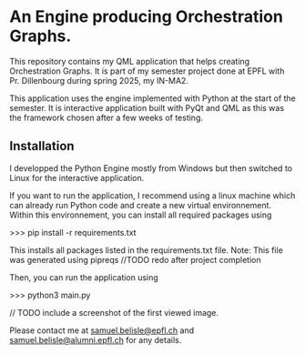 # An Engine producing Orchestration Graphs.

This repository contains my QML application that helps creating Orchestration Graphs. It is part of my semester project done  at EPFL with Pr. Dillenbourg during spring 2025, my IN-MA2.

This application uses the engine implemented with Python at the start of the semester. It is interactive application built with PyQt and QML as this was the framework chosen after a few weeks of testing.

## Installation

I developped the Python Engine mostly from Windows but then switched to Linux for the interactive application.

If you want to run the application, I recommend using a linux machine which can already run Python code and create a new virtual environnement. Within this environnement, you can install all required packages using

\>>> pip install -r requirements.txt

This installs all packages listed in the requirements.txt file. Note: This file was generated using pipreqs //TODO redo after project completion

Then, you can run the application using

\>>> python3 main.py

// TODO include a screenshot of the first viewed image.


Please contact me at samuel.belisle@epfl.ch and samuel.belisle@alumni.epfl.ch for any details.